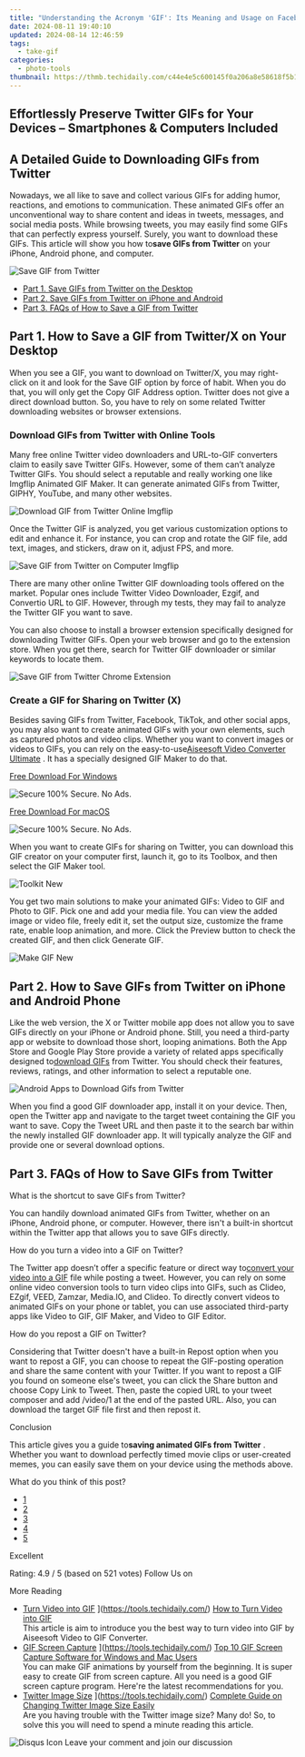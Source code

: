 ```yaml
---
title: "Understanding the Acronym 'GIF': Its Meaning and Usage on Facebook"
date: 2024-08-11 19:40:10
updated: 2024-08-14 12:46:59
tags:
  - take-gif
categories:
  - photo-tools
thumbnail: https://thmb.techidaily.com/c44e4e5c600145f0a206a8e58618f5b19fc163e0bfe904b409f7e84863affb55.jpg
---
```


## Effortlessly Preserve Twitter GIFs for Your Devices – Smartphones & Computers Included

## A Detailed Guide to Downloading GIFs from Twitter

 Nowadays, we all like to save and collect various GIFs for adding humor, reactions, and emotions to communication. These animated GIFs offer an unconventional way to share content and ideas in tweets, messages, and social media posts. While browsing tweets, you may easily find some GIFs that can perfectly express yourself. Surely, you want to download these GIFs. This article will show you how to**save GIFs from Twitter** on your iPhone, Android phone, and computer.

![Save GIF from Twitter](https://www.aiseesoft.com/images/how-to/save-gif-from-twitter/save-gif-from-twitter.jpg)

* [Part 1. Save GIFs from Twitter on the Desktop](https://tools.techidaily.com/)
* [Part 2. Save GIFs from Twitter on iPhone and Android](https://tools.techidaily.com/)
* [Part 3. FAQs of How to Save a GIF from Twitter](https://tools.techidaily.com/)

## Part 1\. How to Save a GIF from Twitter/X on Your Desktop

 When you see a GIF, you want to download on Twitter/X, you may right-click on it and look for the Save GIF option by force of habit. When you do that, you will only get the Copy GIF Address option. Twitter does not give a direct download button. So, you have to rely on some related Twitter downloading websites or browser extensions.

### Download GIFs from Twitter with Online Tools

 Many free online Twitter video downloaders and URL-to-GIF converters claim to easily save Twitter GIFs. However, some of them can’t analyze Twitter GIFs. You should select a reputable and really working one like Imgflip Animated GIF Maker. It can generate animated GIFs from Twitter, GIPHY, YouTube, and many other websites.

![Download GIF from Twitter Online Imgflip](https://www.aiseesoft.com/images/how-to/save-gif-from-twitter/download-gif-from-twitter-online-imgflip.jpg)

 Once the Twitter GIF is analyzed, you get various customization options to edit and enhance it. For instance, you can crop and rotate the GIF file, add text, images, and stickers, draw on it, adjust FPS, and more.

![Save GIF from Twitter on Computer Imgflip](https://www.aiseesoft.com/images/how-to/save-gif-from-twitter/save-gif-from-twitter-on-computer-imgflip.jpg)

 There are many other online Twitter GIF downloading tools offered on the market. Popular ones include Twitter Video Downloader, Ezgif, and Convertio URL to GIF. However, through my tests, they may fail to analyze the Twitter GIF you want to save.

 You can also choose to install a browser extension specifically designed for downloading Twitter GIFs. Open your web browser and go to the extension store. When you get there, search for Twitter GIF downloader or similar keywords to locate them.

![Save GIF from Twitter Chrome Extension](https://www.aiseesoft.com/images/how-to/save-gif-from-twitter/save-gif-from-twitter-chrome-extension.jpg)

### Create a GIF for Sharing on Twitter (X)

 Besides saving GIFs from Twitter, Facebook, TikTok, and other social apps, you may also want to create animated GIFs with your own elements, such as captured photos and video clips. Whether you want to convert images or videos to GIFs, you can rely on the easy-to-use[Aiseesoft Video Converter Ultimate](https://tools.techidaily.com/aiseesoft/video-converter-ultimate/) . It has a specially designed GIF Maker to do that.

[Free Download For Windows](https://secure.2checkout.com/order/cart.php?PRODS=4575878&QTY=1&AFFILIATE=108875)

![Secure](https://www.aiseesoft.com/images/product/secure.svg) 100% Secure. No Ads.

[Free Download For macOS](https://secure.2checkout.com/order/cart.php?PRODS=4594445&QTY=1&AFFILIATE=108875)

![Secure](https://www.aiseesoft.com/images/product/secure.svg) 100% Secure. No Ads.

 When you want to create GIFs for sharing on Twitter, you can download this GIF creator on your computer first, launch it, go to its Toolbox, and then select the GIF Maker tool.

![Toolkit New](https://www.aiseesoft.com/images/video-converter-ultimate/toolkit-new.jpg)

 You get two main solutions to make your animated GIFs: Video to GIF and Photo to GIF. Pick one and add your media file. You can view the added image or video file, freely edit it, set the output size, customize the frame rate, enable loop animation, and more. Click the Preview button to check the created GIF, and then click Generate GIF.

![Make GIF New](https://www.aiseesoft.com/images/video-converter-ultimate/make-gif-new.jpg)

## Part 2\. How to Save GIFs from Twitter on iPhone and Android Phone

 Like the web version, the X or Twitter mobile app does not allow you to save GIFs directly on your iPhone or Android phone. Still, you need a third-party app or website to download those short, looping animations. Both the App Store and Google Play Store provide a variety of related apps specifically designed to[download GIFs](https://tools.techidaily.com/) from Twitter. You should check their features, reviews, ratings, and other information to select a reputable one.

![Android Apps to Download Gifs from Twitter](https://www.aiseesoft.com/images/how-to/save-gif-from-twitter/android-apps-to-download-gifs-from-twitter.jpg)

 When you find a good GIF downloader app, install it on your device. Then, open the Twitter app and navigate to the target tweet containing the GIF you want to save. Copy the Tweet URL and then paste it to the search bar within the newly installed GIF downloader app. It will typically analyze the GIF and provide one or several download options.

## Part 3\. FAQs of How to Save GIFs from Twitter

 What is the shortcut to save GIFs from Twitter?

 You can handily download animated GIFs from Twitter, whether on an iPhone, Android phone, or computer. However, there isn't a built-in shortcut within the Twitter app that allows you to save GIFs directly.

 How do you turn a video into a GIF on Twitter?

 The Twitter app doesn’t offer a specific feature or direct way to[convert your video into a GIF](https://tools.techidaily.com/) file while posting a tweet. However, you can rely on some online video conversion tools to turn video clips into GIFs, such as Clideo, EZgif, VEED, Zamzar, Media.IO, and Clideo. To directly convert videos to animated GIFs on your phone or tablet, you can use associated third-party apps like Video to GIF, GIF Maker, and Video to GIF Editor.

How do you repost a GIF on Twitter?

 Considering that Twitter doesn't have a built-in Repost option when you want to repost a GIF, you can choose to repeat the GIF-posting operation and share the same content with your Twitter. If you want to repost a GIF you found on someone else's tweet, you can click the Share button and choose Copy Link to Tweet. Then, paste the copied URL to your tweet composer and add /video/1 at the end of the pasted URL. Also, you can download the target GIF file first and then repost it.

Conclusion

 This article gives you a guide to**saving animated GIFs from Twitter** . Whether you want to download perfectly timed movie clips or user-created memes, you can easily save them on your device using the methods above.

What do you think of this post?

* [1](https://tools.techidaily.com/)
* [2](https://tools.techidaily.com/)
* [3](https://tools.techidaily.com/)
* [4](https://tools.techidaily.com/)
* [5](https://tools.techidaily.com/)

Excellent

Rating: 4.9 / 5 (based on 521 votes) Follow Us on [](https://www.facebook.com/aiseesoft) [](https://twitter.com/AiseesoftStudio) [](https://www.youtube.com/c/aiseesoft)

More Reading

* [Turn Video into GIF](https://www.aiseesoft.com/images/more-reading/turn-video-into-gif-s.jpg) ](https://tools.techidaily.com/) [How to Turn Video into GIF](https://tools.techidaily.com/)  
 This article is aim to introduce you the best way to turn video into GIF by Aiseesoft Video to GIF Converter.
* [GIF Screen Capture](https://www.aiseesoft.com/images/more-reading/gif-screen-capture-s.jpg) ](https://tools.techidaily.com/) [Top 10 GIF Screen Capture Software for Windows and Mac Users](https://tools.techidaily.com/)  
 You can make GIF animations by yourself from the beginning. It is super easy to create GIF from screen capture. All you need is a good GIF screen capture program. Here're the latest recommendations for you.
* [Twitter Image Size](https://www.aiseesoft.com/images/more-reading/twitter-image-size-s.jpg) ](https://tools.techidaily.com/) [Complete Guide on Changing Twitter Image Size Easily](https://tools.techidaily.com/)  
 Are you having trouble with the Twitter image size? Many do! So, to solve this you will need to spend a minute reading this article.

![Disqus Icon](https://www.aiseesoft.com/images/article/disqus-icon.png) Leave your comment and join our discussion

<ins class="adsbygoogle"
     style="display:block"
     data-ad-format="autorelaxed"
     data-ad-client="ca-pub-7571918770474297"
     data-ad-slot="1223367746"></ins>



<ins class="adsbygoogle"
     style="display:block"
     data-ad-client="ca-pub-7571918770474297"
     data-ad-slot="8358498916"
     data-ad-format="auto"
     data-full-width-responsive="true"></ins>
